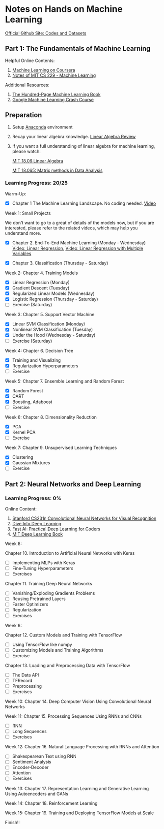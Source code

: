 # Notes on Hands on Machine Learning

[Official Github Site: Codes and Datasets](https://github.com/ageron/handson-ml2)

## Part 1: The Fundamentals of Machine Learning

Helpful Online Contents:

1. [Machine Learning on Coursera](https://www.coursera.org/learn/machine-learning/home/welcome)
2. [Notes of MIT CS 229 - Machine Learning](https://stanford.edu/~shervine/teaching/cs-229/)

Additional Resources:

1. [The Hundred-Page Machine Learning Book](http://themlbook.com/wiki/doku.php)
2. [Google Machine Learning Crash Course ](https://developers.google.cn/machine-learning/crash-course/ml-intro)

## Preparation

1. Setup [Anaconda](https://www.anaconda.com/products/individual) environment
2. Recap your linear algebra knowledge. [Linear Algebra Review](https://www.coursera.org/lecture/machine-learning/matrices-and-vectors-38jIT)
3. If you want a full understanding of linear algebra for machine learning, please watch:

   [MIT 18.06 Linear Algebra](https://www.youtube.com/playlist?list=PL221E2BBF13BECF6C)

   [MIT 18.065: Matrix methods in Data Analysis](https://www.youtube.com/playlist?list=PLUl4u3cNGP63oMNUHXqIUcrkS2PivhN3k)

### Learning Progress: 20/25

Warm-Up: 

- [X] Chapter 1 The Machine Learning Landscape. No coding needed. [Video](https://www.coursera.org/lecture/machine-learning/welcome-to-machine-learning-zcAuT)

Week 1: Small Projects

We don't want to go to a great of details of the models now, but if you are interested, please refer to the related videos, which may help you understand more.

- [X] Chapter 2. End-To-End Machine Learning (Monday - Wednesday) [Video: Linear Regression](https://www.coursera.org/lecture/machine-learning/model-representation-db3jS), [Video: Linear Regression with Multiple Variables](https://www.coursera.org/lecture/machine-learning/multiple-features-6Nj1q)

- [X] Chapter 3. Classification (Thursday - Saturday) 

Week 2: Chapter 4. Training Models

- [X] Linear Regression (Monday)
- [X] Gradient Descent (Tuesday)
- [X] Regularized Linear Models (Wednesday)
- [X] Logistic Regression (Thursday - Saturday)
- [ ] Exercise (Saturday)

Week 3: Chapter 5. Support Vector Machine

- [X] Linear SVM Classification (Monday)
- [X] Nonlinear SVM Classification (Tuesday)
- [X] Under the Hood (Wednesday - Saturday)
- [ ] Exercise (Saturday)

Week 4: Chapter 6. Decision Tree

- [X] Training and Visualizing
- [X] Regularization Hyperparameters
- [ ] Exercise

Week 5: Chapter 7. Ensemble Learning and Random Forest

- [X] Random Forest
- [X] CART
- [X] Boosting, Adaboost
- [ ] Exercise

Week 6: Chapter 8. Dimensionality Reduction

- [X] PCA
- [X] Kernel PCA
- [ ] Exercise

Week 7: Chapter 9. Unsupervised Learning Techniques

- [X] Clustering
- [X] Gaussian Mixtures
- [ ] Exercise

## Part 2: Neural Networks and Deep Learning

### Learning Progress: 0%

Online Content:

1. [Stanford CS231n Convolutional Neural Networks for Visual Recognition](https://www.youtube.com/playlist?list=PL3FW7Lu3i5JvHM8ljYj-zLfQRF3EO8sYv)
2. [Dive Into Deep Learning](http://zh.d2l.ai/index.html)
3. [Fast AI: Practical Deep Learning for Coders](https://course.fast.ai/)
4. [MIT Deep Learning Book](https://github.com/janishar/mit-deep-learning-book-pdf/blob/master/complete-book-bookmarked-pdf/deeplearningbook.pdf)

Week 8: 

Chapter 10. Introduction to Artificial Neural Networks with Keras

- [ ] Implementing MLPs with Keras
- [ ] Fine-Tuning Hyperparameters
- [ ] Exercises

Chapter 11. Training Deep Neural Networks

- [ ] Vanishing/Exploding Gradients Problems
- [ ] Reusing Pretrained Layers
- [ ] Faster Optimizers
- [ ] Regularization
- [ ] Exercises

Week 9: 

Chapter 12. Custom Models and Training with TensorFlow

- [ ] Using TensorFlow like numpy
- [ ] Customizing Models and Training Algorithms
- [ ] Exercise

Chapter 13. Loading and Preprocessing Data with TensorFlow

- [ ] The Data API
- [ ] TFRecord
- [ ] Preprocessing
- [ ] Exercises

Week 10: Chapter 14. Deep Computer Vision Using Convolutional Neural Networks


Week 11: Chapter 15. Processing Sequences Using RNNs and CNNs

- [ ] RNN
- [ ] Long Sequences
- [ ] Exercises

Week 12: Chapter 16. Natural Language Processing with RNNs and Attention

- [ ] Shakespearean Text using RNN
- [ ] Sentiment Analysis
- [ ] Encoder-Decoder
- [ ] Attention
- [ ] Exercises

Week 13: Chapter 17. Representation Learning and Generative Learning Using Autoencoders and GANs

Week 14: Chapter 18. Reinforcement Learning

Week 15: Chapter 19. Training and Deploying TensorFlow Models at Scale

Finish!!

